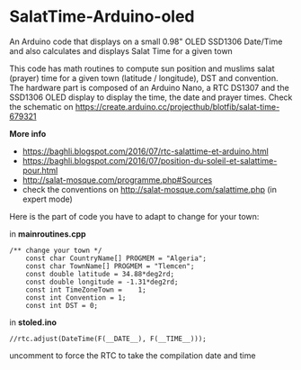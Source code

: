 # SalatTime-Arduino-oled
An Arduino code that displays on a small 0.98" OLED SSD1306 Date/Time and also calculates and displays Salat Time for a given town

This code has math routines to compute sun position and muslims salat (prayer) time for a given town (latitude / longitude), DST and convention.
The hardware part is composed of an Arduino Nano, a RTC DS1307 and the SSD1306 OLED display to display the time, the date and prayer times.
Check the schematic on https://create.arduino.cc/projecthub/blotfib/salat-time-679321

**More info**
  - https://baghli.blogspot.com/2016/07/rtc-salattime-et-arduino.html
  - https://baghli.blogspot.com/2016/07/position-du-soleil-et-salattime-pour.html
  - http://salat-mosque.com/programme.php#Sources
  - check the conventions on http://salat-mosque.com/salattime.php  (in expert mode)

Here is the part of code you have to adapt to change for your town:

in **mainroutines.cpp**
```
/** change your town */
	const char CountryName[] PROGMEM = "Algeria";
	const char TownName[] PROGMEM = "Tlemcen";
	const double latitude = 34.88*deg2rd;
	const double longitude = -1.31*deg2rd;
	const int TimeZoneTown = 	1;
	const int Convention = 1;
	const int DST = 0;
```
in **stoled.ino**
```
//rtc.adjust(DateTime(F(__DATE__), F(__TIME__)));
```
uncomment to force the RTC to take the compilation date and time
